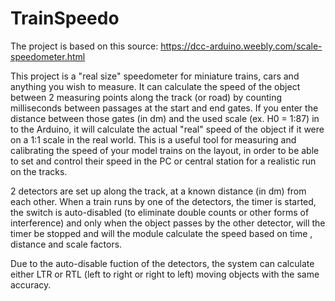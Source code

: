 # TrainSpeedo
The project is based on this source:
https://dcc-arduino.weebly.com/scale-speedometer.html

This project is a "real size" speedometer for miniature trains, cars and anything you wish to measure.
It can calculate the speed of the object between 2 measuring points along the track (or road) by counting milliseconds between passages at the start and end gates. If you enter the distance between those gates (in dm) and the used scale (ex. H0 = 1:87) in to the Arduino, it will calculate the actual "real" speed of the object if it were on a 1:1 scale in the real world. This is a useful tool for measuring and calibrating the speed of your model trains on the layout, in order to be able to set and control their speed in the PC or central station for a realistic run on the tracks.

2 detectors are set up along the track, at a known distance (in dm) from each other. When a train runs by one of the detectors, the timer is started, the switch is auto-disabled (to eliminate double counts or other forms of interference) and only when the object passes by the other detector, will the timer be stopped and will the module calculate the speed based on time , distance and scale factors.

Due to the auto-disable fuction of the detectors, the system can calculate either LTR or RTL (left to right or right to left) moving objects with the same accuracy.
